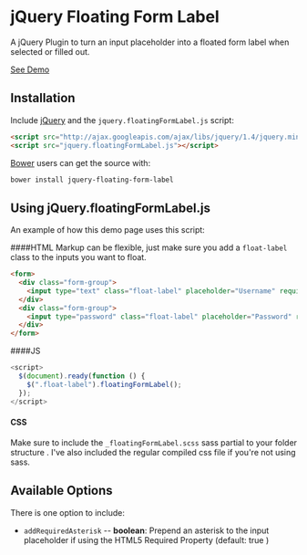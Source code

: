 # jQuery Floating Form Label
A jQuery Plugin to turn an input placeholder into a floated form label when selected or filled out.

[See Demo](http://drewrawitz.github.io/demo/jquery-floating-form-label/)

## Installation

Include [jQuery](http://ajax.googleapis.com/ajax/libs/jquery/1.4/jquery.min.js) and the `jquery.floatingFormLabel.js` script:
```html
<script src="http://ajax.googleapis.com/ajax/libs/jquery/1.4/jquery.min.js"></script>
<script src="jquery.floatingFormLabel.js"></script>
```

[Bower](https://github.com/bower/bower) users can get the source with:

```sh
bower install jquery-floating-form-label
```

## Using jQuery.floatingFormLabel.js
An example of how this demo page uses this script:

####HTML
Markup can be flexible, just make sure you add a `float-label` class to the inputs you want to float.
```html
<form>
  <div class="form-group">
    <input type="text" class="float-label" placeholder="Username" required>
  </div>
  <div class="form-group">
    <input type="password" class="float-label" placeholder="Password" required>
  </div>
</form>
```

####JS
```js
<script>
  $(document).ready(function () {
    $(".float-label").floatingFormLabel();
  });
</script>
```

#### CSS
Make sure to include the `_floatingFormLabel.scss` sass partial to your folder structure . I've also included the regular compiled css file if you're not using sass.

## Available Options
There is one option to include:

* `addRequiredAsterisk` -- **boolean**: Prepend an asterisk to the input placeholder if using the HTML5 Required Property (default: true )
